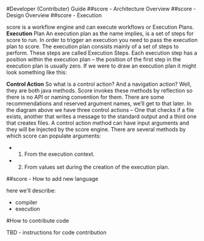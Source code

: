 #Developer (Contributer) Guide
##score - Architecture Overview
##score - Design Overview
##score - Execution

score is a workflow engine and can execute workflows or Execution Plans.
**Execution** Plan An execution plan as the name implies, is a set of steps for score to run. In order to trigger an execution you need to pass the execution plan to score. The execution plan consists mainly of a set of steps to perform. These steps are called Execution Steps. Each execution step has a position within the execution plan – the position of the first step in the execution plan is usually zero.
If we were to draw an execution plan it might look something like this:


**Control Action** So what is a control action? And a navigation action? Well, they are both java methods. Score invokes these methods by reflection so there is no API or naming convention for them. There are some recommendations and reserved argument names, we’ll get to that later. In the diagram above we have three control actions – One that checks if a file exists, another that writes a message to the standard output and a third one that creates files. A control action method can have input arguments and they will be Injected by the score engine. There are several methods by which score can populate arguments:
+ 1.	From the execution context.
+ 2.	From values set during the creation of the execution plan.

##score - How to add new language

here we'll describe:

+ compiler
+ execution

#How to contribute code

TBD - instructions for code contribution
